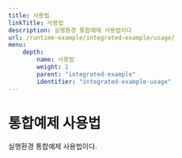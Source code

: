 ```yaml
---
title: 사용법
linkTitle: 사용법
description: 실행환경 통합예제 사용법이다
url: /runtime-example/integrated-example/usage/
menu:
    depth:
        name: 사용법
        weight: 2
        parent: "integrated-example"
        identifier: "integrated-example-usage"
---
```

# 통합예제 사용법

실행환경 통합예제 사용법이다.